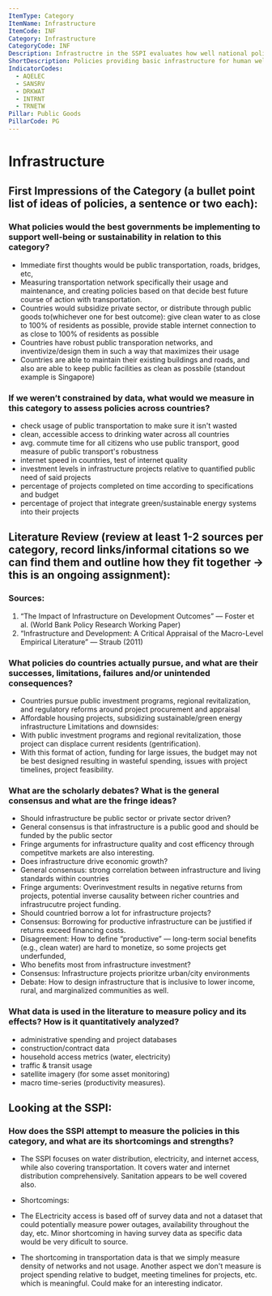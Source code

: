 ```yaml
---
ItemType: Category
ItemName: Infrastructure
ItemCode: INF
Category: Infrastructure
CategoryCode: INF
Description: Infrastructre in the SSPI evaluates how well national policies aid in providing universal basic needs to its citizens. The SSPI asses this per country through a variety of categories, including drinking water distribution, internet access, sanitation, and transportation currently.
ShortDescription: Policies providing basic infrastructure for human wellbeing and commerce
IndicatorCodes:
  - AQELEC
  - SANSRV
  - DRKWAT
  - INTRNT
  - TRNETW
Pillar: Public Goods
PillarCode: PG
---
```


# Infrastructure
## First Impressions of the Category (a bullet point list of ideas of policies, a sentence or two each):
### What policies would the best governments be implementing to support well-being or sustainability in relation to this category?
- Immediate first thoughts would be public transportation, roads, bridges, etc, 
- Measuring transportation network specifically their usage and maintenance, and creating policies based on that decide best future course of action with transportation. 
- Countries would subsidize private sector, or distribute through public goods to(whichever one for best outcome): give clean water to as close to 100% of residents as possible, provide stable internet connection to as close to 100% of residents as possible
- Countries have robust public transporation networks, and inventivize/design them in such a way that maximizes their usage
- Countries are able to maintain their existing buildings and roads, and also are able to keep public facilities as clean as possbile (standout example is Singapore)

### If we weren’t constrained by data, what would we measure in this category to assess policies across countries?
- check usage of public transportation to make sure it isn't wasted
- clean, accessible access to drinking water across all countries
- avg. commute time for all citizens who use public transport, good measure of public transport's robustness
- internet speed in countries, test of internet quality
- investment levels in infrastructure projects relative to quantified public need of said projects 
- percentage of projects completed on time according to specifications and budget
- percentage of project that integrate green/sustainable energy systems into their projects

## Literature Review (review at least 1-2 sources per category, record links/informal citations so we can find them and outline how they fit together → this is an ongoing assignment):
### Sources: 
1. “The Impact of Infrastructure on Development Outcomes” — Foster et al. (World Bank Policy Research Working Paper)
2. “Infrastructure and Development: A Critical Appraisal of the Macro-Level Empirical Literature” — Straub (2011)

### What policies do countries actually pursue, and what are their successes, limitations, failures and/or unintended consequences?
- Countries pursue public investment programs, regional revitalization, and regulatory reforms around project procurement and appraisal
- Affordable housing projects, subsidizing sustainable/green energy infrastructure
Limitations and downsides: 
- With public investment programs and regional revitalization, those project can displace current residents (gentrification). 
- With this format of action, funding for large issues, the budget may not be best designed resulting in wasteful spending, issues with project timelines, project feasibility. 
### What are the scholarly debates? What is the general consensus and what are the fringe ideas?
- Should infrastructure be public sector or private sector driven?
- General consensus is that infrastructure is a public good and should be funded by the public sector
- Fringe arguments for infrastructure quality and cost efficency through competitve markets are also interesting.
- Does infrastructure drive economic growth?
- General consensus: strong correlation between infrastructure and living standards within countries
- Fringe arguments: Overinvestment results in negative returns from projects, potential inverse causality between richer countries and infrastrucutre project funding.
- Should countried borrow a lot for infrastructure projects?
- Consensus: Borrowing for productive infrastructure can be justified if returns exceed financing costs.
- Disagreement: How to define “productive” — long-term social benefits (e.g., clean water) are hard to monetize, so some projects get underfunded,
- Who benefits most from infrastructure investment?
- Consensus: Infrastructure projects prioritze urban/city environments
- Debate: How to design infrastructure that is inclusive to lower income, rural, and marginalized communities as well.

### What data is used in the literature to measure policy and its effects? How is it quantitatively analyzed?
- administrative spending and project databases
- construction/contract data 
- household access metrics (water, electricity)
- traffic & transit usage
- satellite imagery (for some asset monitoring) 
- macro time-series (productivity measures).

## Looking at the SSPI:
### How does the SSPI attempt to measure the policies in this category, and what are its shortcomings and strengths?

- The SSPI focuses on water distribution, electricity, and internet access, while also covering transportation. It covers water and internet distribution comprehensively. Sanitation appears to be well covered also.

- Shortcomings: 
- The ELectricity access is based off of survey data and not a dataset that could potentially measure power outages, availability throughout the day, etc. Minor shortcoming in having survey data as specific data would be very dificult to source. 

- The shortcoming in transportation data is that we simply measure density of networks and not usage. Another aspect we don't measure is project spending relative to budget, meeting timelines for projects, etc. which is meaningful. Could make for an interesting indicator.
